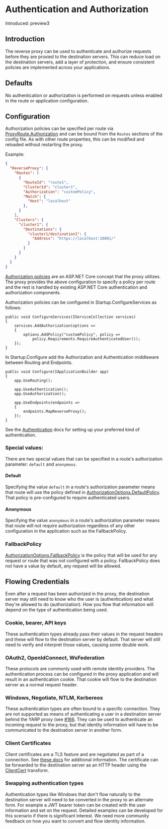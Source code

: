 # Authentication and Authorization

Introduced: preview3

## Introduction
The reverse proxy can be used to authenticate and authorize requests before they are proxied to the destination servers. This can reduce load on the destination servers, add a layer of protection, and ensure consistent policies are implemented across your applications.

## Defaults
No authentication or authorization is performed on requests unless enabled in the route or application configuration.

## Configuration
Authorization policies can be specified per route via [ProxyRoute.Authorization](xref:Microsoft.ReverseProxy.Abstractions.ProxyRoute.Authorization) and can be bound from the `Routes` sections of the config file. As with other route properties, this can be modified and reloaded without restarting the proxy.

Example:
```JSON
{
  "ReverseProxy": {
    "Routes": [
      {
        "RouteId": "route1",
        "ClusterId": "cluster1",
        "Authorization": "customPolicy",
        "Match": {
          "Host": "localhost"
        },
      }
    ],
    "Clusters": {
      "cluster1": {
        "Destinations": {
          "cluster1/destination1": {
            "Address": "https://localhost:10001/"
          }
        }
      }
    }
  }
}
```

[Authorization policies](https://docs.microsoft.com/en-us/aspnet/core/security/authorization/policies) are an ASP.NET Core concept that the proxy utilizes. The proxy provides the above configuration to specify a policy per route and the rest is handled by existing ASP.NET Core authentication and authorization components.

Authorization policies can be configured in Startup.ConfigureServices as follows:
```
public void ConfigureServices(IServiceCollection services)
{
    services.AddAuthorization(options =>
    {
        options.AddPolicy("customPolicy", policy =>
            policy.Requirements.RequireAuthenticatedUser());
    });
}
```

In Startup.Configure add the Authorization and Authentication middleware between Routing and Endpoints.

```
public void Configure(IApplicationBuilder app)
{
    app.UseRouting();

    app.UseAuthentication();
    app.UseAuthorization();

    app.UseEndpoints(endpoints =>
    {
        endpoints.MapReverseProxy();
    });
}
```

See the [Authentication](https://docs.microsoft.com/en-us/aspnet/core/security/authentication/) docs for setting up your preferred kind of authentication.

### Special values:

There are two special values that can be specified in a route's authorization parameter: `default` and `anonymous`.

#### Default

Specifying the value `default` in a route's authorization parameter means that route will use the policy defined in [AuthorizationOptions.DefaultPolicy](https://docs.microsoft.com/en-us/dotnet/api/microsoft.aspnetcore.authorization.authorizationoptions.defaultpolicy?#Microsoft_AspNetCore_Authorization_AuthorizationOptions_DefaultPolicy). That policy is pre-configured to require authenticated users.

#### Anonymous

Specifying the value `anonymous` in a route's authorization parameter means that route will not require authorization regardless of any other configuration in the application such as the FallbackPolicy.

### FallbackPolicy

[AuthorizationOptions.FallbackPolicy](https://docs.microsoft.com/en-us/dotnet/api/microsoft.aspnetcore.authorization.authorizationoptions.fallbackpolicy) is the policy that will be used for any request or route that was not configured with a policy. FallbackPolicy does not have a value by default, any request will be allowed.

## Flowing Credentials

Even after a request has been authorized in the proxy, the destination server may still need to know who the user is (authentication) and what they're allowed to do (authorization). How you flow that information will depend on the type of authentication being used.

### Cookie, bearer, API keys

These authentication types already pass their values in the request headers and these will flow to the destination server by default. That server will still need to verify and interpret those values, causing some double work.

### OAuth2, OpenIdConnect, WsFederation

These protocols are commonly used with remote identity providers. The authentication process can be configured in the proxy application and will result in an authentication cookie. That cookie will flow to the destination server as a normal request header.

### Windows, Negotiate, NTLM, Kerbereos

These authentication types are often bound to a specific connection. They are not supported as means of authenticating a user in a destination server behind the YARP proxy (see [#166](https://github.com/microsoft/reverse-proxy/issues/166). They can be used to authenticate an incoming request to the proxy, but that identity information will have to be communicated to the destination server in another form.

### Client Certificates

Client certificates are a TLS feature and are negotiated as part of a connection. See [these docs](https://docs.microsoft.com/en-us/aspnet/core/security/authentication/certauth) for additional information. The certificate can be forwarded to the destination server as an HTTP header using the [ClientCert](/articles/transforms.html#clientcert) transform.

### Swapping authentication types

Authentication types like Windows that don't flow naturally to the destination server will need to be converted in the proxy to an alternate form. For example a JWT bearer token can be created with the user information and set on the request. Detailed examples can be developed for this scenario if there is significant interest. We need more community feedback on how you want to convert and flow identity information.
